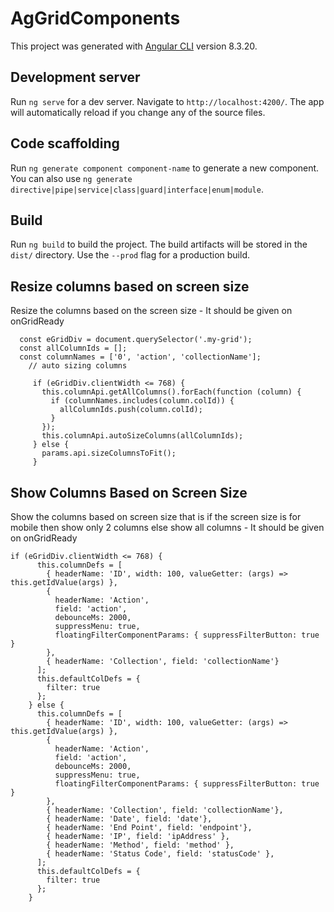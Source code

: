 # AgGridComponents

This project was generated with [Angular CLI](https://github.com/angular/angular-cli) version 8.3.20.

## Development server

Run `ng serve` for a dev server. Navigate to `http://localhost:4200/`. The app will automatically reload if you change any of the source files.

## Code scaffolding

Run `ng generate component component-name` to generate a new component. You can also use `ng generate directive|pipe|service|class|guard|interface|enum|module`.

## Build

Run `ng build` to build the project. The build artifacts will be stored in the `dist/` directory. Use the `--prod` flag for a production build.

## Resize columns based on screen size

Resize the columns based on the screen size - It should be given on onGridReady

```
  const eGridDiv = document.querySelector('.my-grid');
  const allColumnIds = [];
  const columnNames = ['0', 'action', 'collectionName'];
    // auto sizing columns

     if (eGridDiv.clientWidth <= 768) {
       this.columnApi.getAllColumns().forEach(function (column) {
         if (columnNames.includes(column.colId)) {
           allColumnIds.push(column.colId);
         }
       });
       this.columnApi.autoSizeColumns(allColumnIds);
     } else {
       params.api.sizeColumnsToFit();
     }
```

## Show Columns Based on Screen Size

Show the columns based on screen size that is if the screen size is for mobile then show only 2 columns else show all columns - It should be given on onGridReady

```
if (eGridDiv.clientWidth <= 768) {
      this.columnDefs = [
        { headerName: 'ID', width: 100, valueGetter: (args) => this.getIdValue(args) },
        {
          headerName: 'Action',
          field: 'action',
          debounceMs: 2000,
          suppressMenu: true,
          floatingFilterComponentParams: { suppressFilterButton: true }
        },
        { headerName: 'Collection', field: 'collectionName'}
      ];
      this.defaultColDefs = {
        filter: true
      };
    } else {
      this.columnDefs = [
        { headerName: 'ID', width: 100, valueGetter: (args) => this.getIdValue(args) },
        {
          headerName: 'Action',
          field: 'action',
          debounceMs: 2000,
          suppressMenu: true,
          floatingFilterComponentParams: { suppressFilterButton: true }
        },
        { headerName: 'Collection', field: 'collectionName'},
        { headerName: 'Date', field: 'date'},
        { headerName: 'End Point', field: 'endpoint'},
        { headerName: 'IP', field: 'ipAddress' },
        { headerName: 'Method', field: 'method' },
        { headerName: 'Status Code', field: 'statusCode' },
      ];
      this.defaultColDefs = {
        filter: true
      };
    }
```
